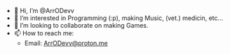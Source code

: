 - 👋 Hi, I’m @ArrODevv
- 👀 I’m interested in Programming (:p), making Music, (vet.) medicin, etc... <!-- - 🌱 I’m currently learning Rust -->
- 💞️ I’m looking to collaborate on making Games.
- 📫 How to reach me:
  - Email: [ArrODevv@proton.me](mailto:ArrODevv@proton.me)

<!---
ArrODevv/ArrODevv is a ✨ special ✨ repository because its `README.md` (this file) appears on your GitHub profile.
You can click the Preview link to take a look at your changes.
--->
